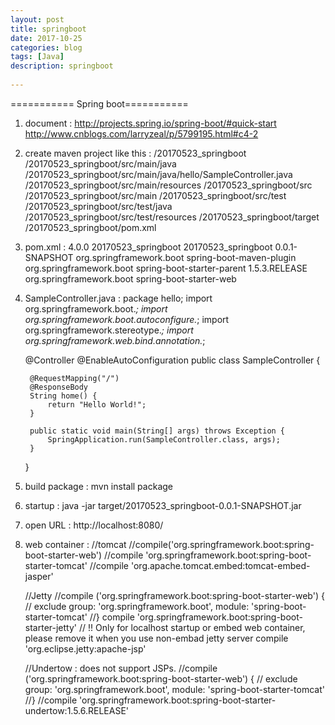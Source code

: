 ```yaml
---  
layout: post  
title: springboot  
date: 2017-10-25  
categories: blog  
tags: [Java]  
description: springboot  
  
---  
```


=========== Spring boot===========

1. document : 
	http://projects.spring.io/spring-boot/#quick-start
	http://www.cnblogs.com/larryzeal/p/5799195.html#c4-2
2. create maven project like this :
	/20170523_springboot
		/20170523_springboot/src/main/java
		/20170523_springboot/src/main/java/hello/SampleController.java
		/20170523_springboot/src/main/resources
		/20170523_springboot/src
		/20170523_springboot/src/main
		/20170523_springboot/src/test
		/20170523_springboot/src/test/java
		/20170523_springboot/src/test/resources
		/20170523_springboot/target
		/20170523_springboot/pom.xml
3. 	pom.xml : 
	<project xmlns="http://maven.apache.org/POM/4.0.0" xmlns:xsi="http://www.w3.org/2001/XMLSchema-instance"
	xsi:schemaLocation="http://maven.apache.org/POM/4.0.0 http://maven.apache.org/xsd/maven-4.0.0.xsd">
	<modelVersion>4.0.0</modelVersion>
	<groupId>20170523_springboot</groupId>
	<artifactId>20170523_springboot</artifactId>
	<version>0.0.1-SNAPSHOT</version>
	<build>
		<plugins>
			<plugin>
				<groupId>org.springframework.boot</groupId>
				<artifactId>spring-boot-maven-plugin</artifactId>
			</plugin>
		</plugins>
	</build>
	<parent>
		<groupId>org.springframework.boot</groupId>
		<artifactId>spring-boot-starter-parent</artifactId>
		<version>1.5.3.RELEASE</version>
	</parent>
	<dependencies>
		<dependency>
			<groupId>org.springframework.boot</groupId>
			<artifactId>spring-boot-starter-web</artifactId>
		</dependency>
	</dependencies>
	</project>
4. SampleController.java :
	package hello;
	import org.springframework.boot.*;
	import org.springframework.boot.autoconfigure.*;
	import org.springframework.stereotype.*;
	import org.springframework.web.bind.annotation.*;

	@Controller
	@EnableAutoConfiguration
	public class SampleController {

		@RequestMapping("/")
		@ResponseBody
		String home() {
			return "Hello World!";
		}

		public static void main(String[] args) throws Exception {
			SpringApplication.run(SampleController.class, args);
		}
	}
5. build package : 
	mvn install package 
6. startup :
	java -jar target/20170523_springboot-0.0.1-SNAPSHOT.jar
7. open URL : http://localhost:8080/

8. web container : 
	//tomcat 
	//compile('org.springframework.boot:spring-boot-starter-web')
	//compile 'org.springframework.boot:spring-boot-starter-tomcat'
	//compile 'org.apache.tomcat.embed:tomcat-embed-jasper'
	
	//Jetty
	//compile ('org.springframework.boot:spring-boot-starter-web') {
    	//   exclude group: 'org.springframework.boot', module: 'spring-boot-starter-tomcat'
    	//}
    	compile 'org.springframework.boot:spring-boot-starter-jetty'
	// !! Only for localhost startup or embed web container, please remove it when you use non-embad jetty server
	compile 'org.eclipse.jetty:apache-jsp'
	
	//Undertow : does not support JSPs.
	//compile ('org.springframework.boot:spring-boot-starter-web') {
    	//   exclude group: 'org.springframework.boot', module: 'spring-boot-starter-tomcat'
    	//}
    	//compile 'org.springframework.boot:spring-boot-starter-undertow:1.5.6.RELEASE'
